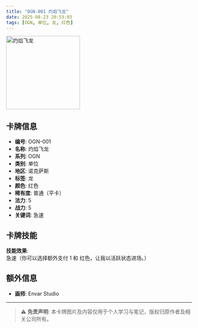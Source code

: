 ```yaml
---
title: "OGN-001 灼焰飞龙"
date: 2025-08-23 20:53:03
tags: [OGN, 单位, 龙, 红色]
---
```

<!-- ![OGN-001 灼焰飞龙](https://cdn.jsdelivr.net/gh/choowx2002/project_k_image@main/OGN/cn/OGN-001.png) -->
<img src="https://cdn.jsdelivr.net/gh/choowx2002/project_k_image@main/OGN/cn/OGN-001.png" alt="灼焰飞龙" width="200"/>

## 卡牌信息

- **编号**: OGN-001  
- **名称**: 灼焰飞龙  
- **系列**: OGN  
- **类别**: 单位  
- **地区**: 诺克萨斯  
- **标签**: 龙  
- **颜色**: 红色  
- **稀有度**: 普通（平卡）  
- **法力**: 5  
- **战力**: 5  
- **关键词**: 急速  

## 卡牌技能

**技能效果**:  
急速（你可以选择额外支付 1 和 红色，让我以活跃状态进场。）

## 额外信息

- **画师**: Envar Studio  

***

> ⚠️ **免责声明**: 本卡牌图片及内容仅用于个人学习与笔记，版权归原作者及相关公司所有。